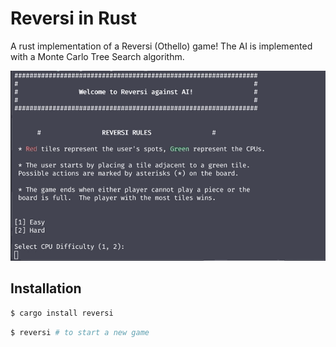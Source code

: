 # Reversi in Rust

A rust implementation of a Reversi (Othello) game!  The AI is implemented with a Monte Carlo Tree Search algorithm.

![Game Play Example](./game_example.gif)

## Installation

```sh
$ cargo install reversi
```

```sh
$ reversi # to start a new game
```
